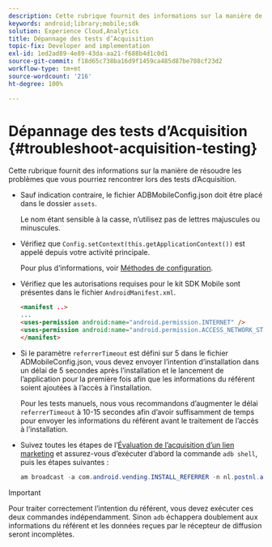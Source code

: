 ```yaml
---
description: Cette rubrique fournit des informations sur la manière de résoudre les problèmes que vous pourriez rencontrer lors des tests d’Acquisition.
keywords: android;library;mobile;sdk
solution: Experience Cloud,Analytics
title: Dépannage des tests d’Acquisition
topic-fix: Developer and implementation
exl-id: 1ed2ad89-4e89-43da-aa21-f688b4d1c0d1
source-git-commit: f18d65c738ba16d9f1459ca485d87be708cf23d2
workflow-type: tm+mt
source-wordcount: '216'
ht-degree: 100%

---
```


# Dépannage des tests d’Acquisition {#troubleshoot-acquisition-testing}

Cette rubrique fournit des informations sur la manière de résoudre les problèmes que vous pourriez rencontrer lors des tests d’Acquisition.

* Sauf indication contraire, le fichier ADBMobileConfig.json doit être placé dans le dossier `assets`.

   Le nom étant sensible à la casse, n’utilisez pas de lettres majuscules ou minuscules.

* Vérifiez que `Config.setContext(this.getApplicationContext())` est appelé depuis votre activité principale.

   Pour plus d’informations, voir [Méthodes de configuration](../configuration/methods.md).

* Vérifiez que les autorisations requises pour le kit SDK Mobile sont présentes dans le fichier `AndroidManifest.xml`.

   ```html
   <manifest ..>
   ... 
   <uses-permission android:name="android.permission.INTERNET" />
   <uses-permission android:name="android.permission.ACCESS_NETWORK_STATE" />
   </manifest>
   ```

* Si le paramètre `referrerTimeout` est défini sur 5 dans le fichier ADMobileConfig.json, vous devez envoyer l’intention d’installation dans un délai de 5 secondes après l’installation et le lancement de l’application pour la première fois afin que les informations du référent soient ajoutées à l’accès à l’installation.

   Pour les tests manuels, nous vous recommandons d’augmenter le délai `referrerTimeout` à 10-15 secondes afin d’avoir suffisamment de temps pour envoyer les informations du référent avant le traitement de l’accès à l’installation.

* Suivez toutes les étapes de l’[Évaluation de l’acquisition d’un lien marketing](t-testing-marketing-link-acquisition.md) et assurez-vous d’exécuter d’abord la commande `adb shell`, puis les étapes suivantes :

   ```java
   am broadcast -a com.android.vending.INSTALL_REFERRER -n nl.postnl.app/.tracking.AdobeAcquisitionLinkBroadcastReceiver --es "referrer" "utm_source=adb_acq_v3&utm_campaign=adb_acq_v3&utm_content=<the newly generated id at step #7>"
   ```

>[!IMPORTANT]
>
>Pour traiter correctement l’intention du référent, vous devez exécuter ces deux commandes indépendamment. Sinon `adb` échappera doublement aux informations du référent et les données reçues par le récepteur de diffusion seront incomplètes.
